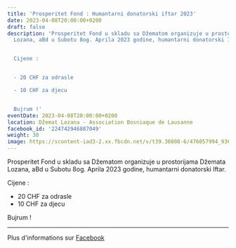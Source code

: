 ```yaml
---
title: 'Prosperitet Fond : Humantarni donatorski iftar 2023'
date: 2023-04-08T20:00:00+0200
draft: false
description: 'Prosperitet Fond u skladu sa Džematom organizuje u prostorijama Džemata
  Lozana, aBd u Subotu 8og. Aprila 2023 godine, humantarni donatorski Iftar.


  Cijene :


  - 20 CHF za odrasle

  - 10 CHF za djecu


  Bujrum !'
eventDate: 2023-04-08T20:00:00+0200
location: Džemat Lozana - Association Bosniaque de Lausanne
facebook_id: '224742946887049'
weight: 30
image: https://scontent-iad3-2.xx.fbcdn.net/v/t39.30808-6/476057994_936635281930405_1135964331823661885_n.jpg?_nc_cat=106&ccb=1-7&_nc_sid=9e60e4&_nc_ohc=rOZfNB1Um8kQ7kNvwFshS76&_nc_oc=AdlvZOkNuI32jfwL8vWkULukt5-U7oo-5aVKbBfuh7CeQR9JNG7QqdnL4MM_kpiefN0&_nc_zt=23&_nc_ht=scontent-iad3-2.xx&edm=ABTKTjYEAAAA&_nc_gid=bSuk7mO38k2jrXru4nA98A&oh=00_Aff5Dd0tsOVcb3sjRFv4WGXDvUf5v7NRqdfela2xUM-Iuw&oe=68E90A7D
---
```


Prosperitet Fond u skladu sa Džematom organizuje u prostorijama Džemata Lozana, aBd u Subotu 8og. Aprila 2023 godine, humantarni donatorski Iftar.

Cijene :

- 20 CHF za odrasle
- 10 CHF za djecu

Bujrum !

---

Plus d'informations sur [Facebook](https://facebook.com/events/224742946887049)